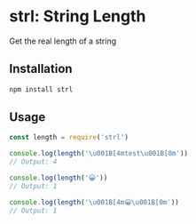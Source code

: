 # strl: String Length
Get the real length of a string

## Installation

```bash
npm install strl
```

## Usage

```js
const length = require('strl')

console.log(length('\u001B[4mtest\u001B[0m'))
// Output: 4

console.log(length('😀'))
// Output: 1

console.log(length('\u001B[4m😀\u001B[0m'))
// Output: 1
```
